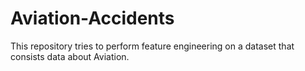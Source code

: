# Aviation-Accidents
This repository tries to perform feature engineering on a dataset that consists data about Aviation.
